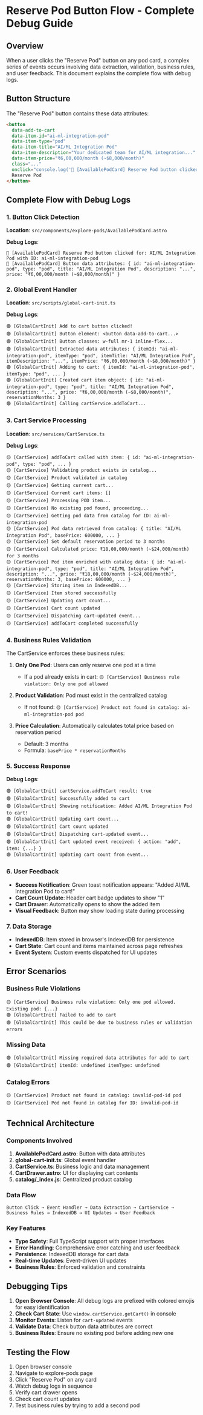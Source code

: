 # Reserve Pod Button Flow - Complete Debug Guide

## Overview
When a user clicks the "Reserve Pod" button on any pod card, a complex series of events occurs involving data extraction, validation, business rules, and user feedback. This document explains the complete flow with debug logs.

## Button Structure
The "Reserve Pod" button contains these data attributes:
```html
<button 
  data-add-to-cart
  data-item-id="ai-ml-integration-pod"
  data-item-type="pod"
  data-item-title="AI/ML Integration Pod"
  data-item-description="Your dedicated team for AI/ML integration..."
  data-item-price="₹6,00,000/month (~$8,000/month)"
  class="..."
  onclick="console.log('🔵 [AvailablePodCard] Reserve Pod button clicked...')">
  Reserve Pod
</button>
```

## Complete Flow with Debug Logs

### 1. Button Click Detection
**Location**: `src/components/explore-pods/AvailablePodCard.astro`

**Debug Logs**:
```
🔵 [AvailablePodCard] Reserve Pod button clicked for: AI/ML Integration Pod with ID: ai-ml-integration-pod
🔵 [AvailablePodCard] Button data attributes: { id: "ai-ml-integration-pod", type: "pod", title: "AI/ML Integration Pod", description: "...", price: "₹6,00,000/month (~$8,000/month)" }
```

### 2. Global Event Handler
**Location**: `src/scripts/global-cart-init.ts`

**Debug Logs**:
```
🟢 [GlobalCartInit] Add to cart button clicked!
🟢 [GlobalCartInit] Button element: <button data-add-to-cart...>
🟢 [GlobalCartInit] Button classes: w-full mr-1 inline-flex...
🟢 [GlobalCartInit] Extracted data attributes: { itemId: "ai-ml-integration-pod", itemType: "pod", itemTitle: "AI/ML Integration Pod", itemDescription: "...", itemPrice: "₹6,00,000/month (~$8,000/month)" }
🟢 [GlobalCartInit] Adding to cart: { itemId: "ai-ml-integration-pod", itemType: "pod", ... }
🟢 [GlobalCartInit] Created cart item object: { id: "ai-ml-integration-pod", type: "pod", title: "AI/ML Integration Pod", description: "...", price: "₹6,00,000/month (~$8,000/month)", reservationMonths: 3 }
🟢 [GlobalCartInit] Calling cartService.addToCart...
```

### 3. Cart Service Processing
**Location**: `src/services/CartService.ts`

**Debug Logs**:
```
🟡 [CartService] addToCart called with item: { id: "ai-ml-integration-pod", type: "pod", ... }
🟡 [CartService] Validating product exists in catalog...
🟡 [CartService] Product validated in catalog
🟡 [CartService] Getting current cart...
🟡 [CartService] Current cart items: []
🟡 [CartService] Processing POD item...
🟡 [CartService] No existing pod found, proceeding...
🟡 [CartService] Getting pod data from catalog for ID: ai-ml-integration-pod
🟡 [CartService] Pod data retrieved from catalog: { title: "AI/ML Integration Pod", basePrice: 600000, ... }
🟡 [CartService] Set default reservation period to 3 months
🟡 [CartService] Calculated price: ₹18,00,000/month (~$24,000/month) for 3 months
🟡 [CartService] Pod item enriched with catalog data: { id: "ai-ml-integration-pod", type: "pod", title: "AI/ML Integration Pod", description: "...", price: "₹18,00,000/month (~$24,000/month)", reservationMonths: 3, basePrice: 600000, ... }
🟡 [CartService] Storing item in IndexedDB...
🟡 [CartService] Item stored successfully
🟡 [CartService] Updating cart count...
🟡 [CartService] Cart count updated
🟡 [CartService] Dispatching cart-updated event...
🟡 [CartService] addToCart completed successfully
```

### 4. Business Rules Validation
The CartService enforces these business rules:

1. **Only One Pod**: Users can only reserve one pod at a time
   - If a pod already exists in cart: `🟡 [CartService] Business rule violation: Only one pod allowed`
   
2. **Product Validation**: Pod must exist in the centralized catalog
   - If not found: `🟡 [CartService] Product not found in catalog: ai-ml-integration-pod pod`

3. **Price Calculation**: Automatically calculates total price based on reservation period
   - Default: 3 months
   - Formula: `basePrice * reservationMonths`

### 5. Success Response
**Debug Logs**:
```
🟢 [GlobalCartInit] cartService.addToCart result: true
🟢 [GlobalCartInit] Successfully added to cart
🟢 [GlobalCartInit] Showing notification: Added AI/ML Integration Pod to cart!
🟢 [GlobalCartInit] Updating cart count...
🟢 [GlobalCartInit] Cart count updated
🟢 [GlobalCartInit] Dispatching cart-updated event...
🟢 [GlobalCartInit] Cart updated event received: { action: "add", item: {...} }
🟢 [GlobalCartInit] Updating cart count from event...
```

### 6. User Feedback
- **Success Notification**: Green toast notification appears: "Added AI/ML Integration Pod to cart!"
- **Cart Count Update**: Header cart badge updates to show "1"
- **Cart Drawer**: Automatically opens to show the added item
- **Visual Feedback**: Button may show loading state during processing

### 7. Data Storage
- **IndexedDB**: Item stored in browser's IndexedDB for persistence
- **Cart State**: Cart count and items maintained across page refreshes
- **Event System**: Custom events dispatched for UI updates

## Error Scenarios

### Business Rule Violations
```
🟡 [CartService] Business rule violation: Only one pod allowed. Existing pod: {...}
🟢 [GlobalCartInit] Failed to add to cart
🟢 [GlobalCartInit] This could be due to business rules or validation errors
```

### Missing Data
```
🟢 [GlobalCartInit] Missing required data attributes for add to cart
🟢 [GlobalCartInit] itemId: undefined itemType: undefined
```

### Catalog Errors
```
🟡 [CartService] Product not found in catalog: invalid-pod-id pod
🟡 [CartService] Pod not found in catalog for ID: invalid-pod-id
```

## Technical Architecture

### Components Involved
1. **AvailablePodCard.astro**: Button with data attributes
2. **global-cart-init.ts**: Global event handler
3. **CartService.ts**: Business logic and data management
4. **CartDrawer.astro**: UI for displaying cart contents
5. **catalog/_index.js**: Centralized product catalog

### Data Flow
```
Button Click → Event Handler → Data Extraction → CartService → Business Rules → IndexedDB → UI Updates → User Feedback
```

### Key Features
- **Type Safety**: Full TypeScript support with proper interfaces
- **Error Handling**: Comprehensive error catching and user feedback
- **Persistence**: IndexedDB storage for cart data
- **Real-time Updates**: Event-driven UI updates
- **Business Rules**: Enforced validation and constraints

## Debugging Tips

1. **Open Browser Console**: All debug logs are prefixed with colored emojis for easy identification
2. **Check Cart State**: Use `window.cartService.getCart()` in console
3. **Monitor Events**: Listen for `cart-updated` events
4. **Validate Data**: Check button data attributes are correct
5. **Business Rules**: Ensure no existing pod before adding new one

## Testing the Flow

1. Open browser console
2. Navigate to explore-pods page
3. Click "Reserve Pod" on any card
4. Watch debug logs in sequence
5. Verify cart drawer opens
6. Check cart count updates
7. Test business rules by trying to add a second pod 